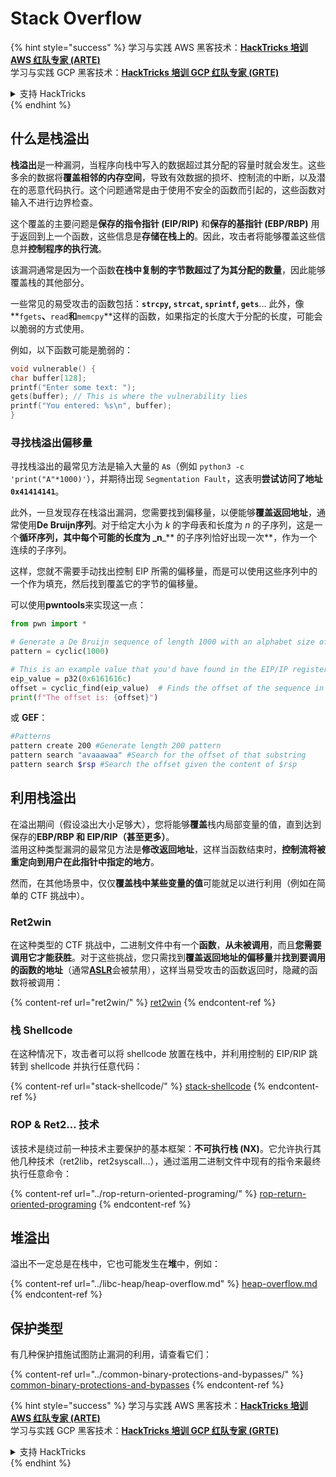 # Stack Overflow

{% hint style="success" %}
学习与实践 AWS 黑客技术：<img src="/.gitbook/assets/arte.png" alt="" data-size="line">[**HackTricks 培训 AWS 红队专家 (ARTE)**](https://training.hacktricks.xyz/courses/arte)<img src="/.gitbook/assets/arte.png" alt="" data-size="line">\
学习与实践 GCP 黑客技术：<img src="/.gitbook/assets/grte.png" alt="" data-size="line">[**HackTricks 培训 GCP 红队专家 (GRTE)**<img src="/.gitbook/assets/grte.png" alt="" data-size="line">](https://training.hacktricks.xyz/courses/grte)

<details>

<summary>支持 HackTricks</summary>

* 查看 [**订阅计划**](https://github.com/sponsors/carlospolop)!
* **加入** 💬 [**Discord 群组**](https://discord.gg/hRep4RUj7f) 或 [**Telegram 群组**](https://t.me/peass) 或 **关注** 我们的 **Twitter** 🐦 [**@hacktricks\_live**](https://twitter.com/hacktricks\_live)**.**
* **通过向** [**HackTricks**](https://github.com/carlospolop/hacktricks) 和 [**HackTricks Cloud**](https://github.com/carlospolop/hacktricks-cloud) GitHub 仓库提交 PR 来分享黑客技巧。

</details>
{% endhint %}

## 什么是栈溢出

**栈溢出**是一种漏洞，当程序向栈中写入的数据超过其分配的容量时就会发生。这些多余的数据将**覆盖相邻的内存空间**，导致有效数据的损坏、控制流的中断，以及潜在的恶意代码执行。这个问题通常是由于使用不安全的函数而引起的，这些函数对输入不进行边界检查。

这个覆盖的主要问题是**保存的指令指针 (EIP/RIP)** 和**保存的基指针 (EBP/RBP)** 用于返回到上一个函数，这些信息是**存储在栈上的**。因此，攻击者将能够覆盖这些信息并**控制程序的执行流**。

该漏洞通常是因为一个函数**在栈中复制的字节数超过了为其分配的数量**，因此能够覆盖栈的其他部分。

一些常见的易受攻击的函数包括：**`strcpy`, `strcat`, `sprintf`, `gets`**... 此外，像**`fgets`**、**`read`**和**`memcpy`**这样的函数，如果指定的长度大于分配的长度，可能会以脆弱的方式使用。

例如，以下函数可能是脆弱的：
```c
void vulnerable() {
char buffer[128];
printf("Enter some text: ");
gets(buffer); // This is where the vulnerability lies
printf("You entered: %s\n", buffer);
}
```
### 寻找栈溢出偏移量

寻找栈溢出的最常见方法是输入大量的 `A`s（例如 `python3 -c 'print("A"*1000)'`），并期待出现 `Segmentation Fault`，这表明**尝试访问了地址 `0x41414141`**。

此外，一旦发现存在栈溢出漏洞，您需要找到偏移量，以便能够**覆盖返回地址**，通常使用**De Bruijn序列**。对于给定大小为 _k_ 的字母表和长度为 _n_ 的子序列，这是一个**循环序列，其中每个可能的长度为 \_n**\_\*\* 的子序列恰好出现一次\*\*，作为一个连续的子序列。

这样，您就不需要手动找出控制 EIP 所需的偏移量，而是可以使用这些序列中的一个作为填充，然后找到覆盖它的字节的偏移量。

可以使用**pwntools**来实现这一点：
```python
from pwn import *

# Generate a De Bruijn sequence of length 1000 with an alphabet size of 256 (byte values)
pattern = cyclic(1000)

# This is an example value that you'd have found in the EIP/IP register upon crash
eip_value = p32(0x6161616c)
offset = cyclic_find(eip_value)  # Finds the offset of the sequence in the De Bruijn pattern
print(f"The offset is: {offset}")
```
或 **GEF**：
```bash
#Patterns
pattern create 200 #Generate length 200 pattern
pattern search "avaaawaa" #Search for the offset of that substring
pattern search $rsp #Search the offset given the content of $rsp
```
## 利用栈溢出

在溢出期间（假设溢出大小足够大），您将能够**覆盖**栈内局部变量的值，直到达到保存的**EBP/RBP 和 EIP/RIP（甚至更多）**。\
滥用这种类型漏洞的最常见方法是**修改返回地址**，这样当函数结束时，**控制流将被重定向到用户在此指针中指定的地方**。

然而，在其他场景中，仅仅**覆盖栈中某些变量的值**可能就足以进行利用（例如在简单的 CTF 挑战中）。

### Ret2win

在这种类型的 CTF 挑战中，二进制文件中有一个**函数**，**从未被调用**，而且**您需要调用它才能获胜**。对于这些挑战，您只需找到**覆盖返回地址的偏移量**并**找到要调用的函数的地址**（通常[**ASLR**](../common-binary-protections-and-bypasses/aslr/)会被禁用），这样当易受攻击的函数返回时，隐藏的函数将被调用：

{% content-ref url="ret2win/" %}
[ret2win](ret2win/)
{% endcontent-ref %}

### 栈 Shellcode

在这种情况下，攻击者可以将 shellcode 放置在栈中，并利用控制的 EIP/RIP 跳转到 shellcode 并执行任意代码：

{% content-ref url="stack-shellcode/" %}
[stack-shellcode](stack-shellcode/)
{% endcontent-ref %}

### ROP & Ret2... 技术

该技术是绕过前一种技术主要保护的基本框架：**不可执行栈 (NX)**。它允许执行其他几种技术（ret2lib，ret2syscall...），通过滥用二进制文件中现有的指令来最终执行任意命令：

{% content-ref url="../rop-return-oriented-programing/" %}
[rop-return-oriented-programing](../rop-return-oriented-programing/)
{% endcontent-ref %}

## 堆溢出

溢出不一定总是在栈中，它也可能发生在**堆**中，例如：

{% content-ref url="../libc-heap/heap-overflow.md" %}
[heap-overflow.md](../libc-heap/heap-overflow.md)
{% endcontent-ref %}

## 保护类型

有几种保护措施试图防止漏洞的利用，请查看它们：

{% content-ref url="../common-binary-protections-and-bypasses/" %}
[common-binary-protections-and-bypasses](../common-binary-protections-and-bypasses/)
{% endcontent-ref %}

{% hint style="success" %}
学习与实践 AWS 黑客技术：<img src="/.gitbook/assets/arte.png" alt="" data-size="line">[**HackTricks 培训 AWS 红队专家 (ARTE)**](https://training.hacktricks.xyz/courses/arte)<img src="/.gitbook/assets/arte.png" alt="" data-size="line">\
学习与实践 GCP 黑客技术：<img src="/.gitbook/assets/grte.png" alt="" data-size="line">[**HackTricks 培训 GCP 红队专家 (GRTE)**<img src="/.gitbook/assets/grte.png" alt="" data-size="line">](https://training.hacktricks.xyz/courses/grte)

<details>

<summary>支持 HackTricks</summary>

* 查看 [**订阅计划**](https://github.com/sponsors/carlospolop)!
* **加入** 💬 [**Discord 群组**](https://discord.gg/hRep4RUj7f) 或 [**电报群组**](https://t.me/peass) 或 **在 Twitter 上关注** 🐦 [**@hacktricks\_live**](https://twitter.com/hacktricks\_live)**.**
* **通过向** [**HackTricks**](https://github.com/carlospolop/hacktricks) 和 [**HackTricks Cloud**](https://github.com/carlospolop/hacktricks-cloud) github 仓库提交 PR 来分享黑客技巧。

</details>
{% endhint %}
